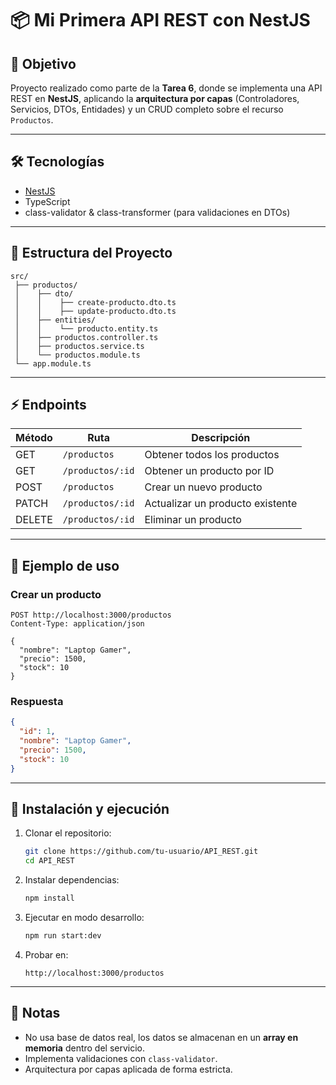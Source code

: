 # 📦 Mi Primera API REST con NestJS

## 🎯 Objetivo

Proyecto realizado como parte de la **Tarea 6**, donde se implementa una API REST en **NestJS**, aplicando la **arquitectura por capas** (Controladores, Servicios, DTOs, Entidades) y un CRUD completo sobre el recurso `Productos`.

---

## 🛠️ Tecnologías

* [NestJS](https://nestjs.com/)
* TypeScript
* class-validator & class-transformer (para validaciones en DTOs)

---

## 📂 Estructura del Proyecto

```
src/
 ├── productos/
 │    ├── dto/
 │    │    ├── create-producto.dto.ts
 │    │    ├── update-producto.dto.ts
 │    ├── entities/
 │    │    └── producto.entity.ts
 │    ├── productos.controller.ts
 │    ├── productos.service.ts
 │    └── productos.module.ts
 └── app.module.ts
```

---

## ⚡ Endpoints

| Método | Ruta             | Descripción                      |
| ------ | ---------------- | -------------------------------- |
| GET    | `/productos`     | Obtener todos los productos      |
| GET    | `/productos/:id` | Obtener un producto por ID       |
| POST   | `/productos`     | Crear un nuevo producto          |
| PATCH  | `/productos/:id` | Actualizar un producto existente |
| DELETE | `/productos/:id` | Eliminar un producto             |

---

## 📝 Ejemplo de uso

### Crear un producto

```http
POST http://localhost:3000/productos
Content-Type: application/json

{
  "nombre": "Laptop Gamer",
  "precio": 1500,
  "stock": 10
}
```

### Respuesta

```json
{
  "id": 1,
  "nombre": "Laptop Gamer",
  "precio": 1500,
  "stock": 10
}
```

---

## 🚀 Instalación y ejecución

1. Clonar el repositorio:

   ```bash
   git clone https://github.com/tu-usuario/API_REST.git
   cd API_REST
   ```

2. Instalar dependencias:

   ```bash
   npm install
   ```

3. Ejecutar en modo desarrollo:

   ```bash
   npm run start:dev
   ```

4. Probar en:

   ```
   http://localhost:3000/productos
   ```

---

## 🧱 Notas

* No usa base de datos real, los datos se almacenan en un **array en memoria** dentro del servicio.
* Implementa validaciones con `class-validator`.
* Arquitectura por capas aplicada de forma estricta.
